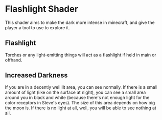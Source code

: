 # Flashlight Shader
This shader aims to make the dark more intense in minecraft, and give the player a tool to use to explore it.
## Flashlight
Torches or any light-emitting things will act as a flashlight if held in main or offhand.
## Increased Darkness
If you are in a decently well lit area, you can see normally.
If there is a small amount of light (like on the surface at night), you can see a small area around you in black and white (because there's not enough light for the color receptors in Steve's eyes). The size of this area depends on how big the moon is.
If there is no light at all, well, you will be able to see nothing at all.